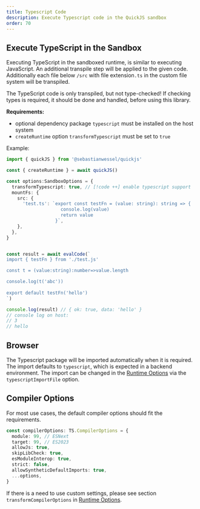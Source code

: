 ```yaml
---
title: Typescript Code
description: Execute Typescript code in the QuickJS sandbox
order: 70
---
```


## Execute TypeScript in the Sandbox

Executing TypeScript in the sandboxed runtime, is similar to executing JavaScript. An additional transpile step will be applied to the given code. Additionally each file below `/src` with file extension`.ts` in the custom file system will be transpiled.

The TypeScript code is only transpiled, but not type-checked!
If checking types is required, it should be done and handled, before using this library.

**Requirements:**

- optional dependency package `typescript` must be installed on the host system
- `createRuntime` option `transformTypescript` must be set to `true`

Example:

```typescript
import { quickJS } from '@sebastianwessel/quickjs'

const { createRuntime } = await quickJS()

const options:SandboxOptions = {
  transformTypescript: true, // [!code ++] enable typescript support
  mountFs: {
    src: {
      'test.ts': `export const testFn = (value: string): string => {
                    console.log(value)
                    return value
                  }`,
    },
  },
}


const result = await evalCode(`
import { testFn } from './test.js'

const t = (value:string):number=>value.length

console.log(t('abc'))
  
export default testFn('hello')
`)

console.log(result) // { ok: true, data: 'hello' }
// console log on host:
// 3
// hello
```

## Browser

The Typescript package will be imported automatically when it is required. The import defaults to `typescript`, which is expected in a backend environment.
The import can be changed in the [Runtime Options](./runtime-options.md) via the `typescriptImportFile` option.

## Compiler Options

For most use cases, the default compiler options should fit the requirements.

```ts
const compilerOptions: TS.CompilerOptions = {
  module: 99, // ESNext
  target: 99, // ES2023
  allowJs: true,
  skipLibCheck: true,
  esModuleInterop: true,
  strict: false,
  allowSyntheticDefaultImports: true,
  ...options,
}
```

If there is a need to use custom settings, please see section `transformCompilerOptions` in [Runtime Options](./runtime-options.md).
